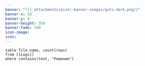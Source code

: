 ```yaml
---
banner: "![[_attachments/pixel-banner-images/guts-dark.png]]"
banner-x: 58
banner-y: 8
banner-height: 350
banner-fade: 100
icon-image: 
icon:
---
```

```dataview
table file.name, count(rows)
from [[Logs]]
where contains(text, "Решение")
```
